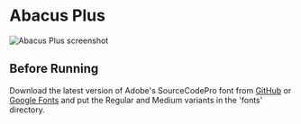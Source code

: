 # Abacus Plus

![Abacus Plus screenshot](https://jbrain4.github.io/resources/abacus-plus/screenshot.png)

## Before Running
Download the latest version of Adobe's SourceCodePro font from [GitHub](https://github.com/adobe-fonts/source-code-pro)
or [Google Fonts](https://fonts.google.com/specimen/Source+Code+Pro) and put the Regular and Medium variants in the 'fonts' directory.
